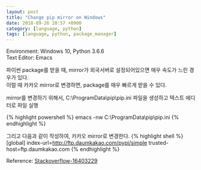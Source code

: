 ```yaml
---
layout: post
title: "Change pip mirror on Windows"
date: 2018-09-26 20:57 +0900
category: [language, python]
tags: [language, python, package_manager]
---
```


Environment: Windows 10, Python 3.6.6  
Text Editor: Emacs  
  
파이썬 package를 받을 때, mirror가 외국서버로 설정되어있으면 매우 속도가 느린 경우가 있다.  
이럴 때 카카오 mirror로 변경하면, package를 매우 빠르게 받을 수 있다.  
  

mirror를 변경하기 위해서, C:\\ProgramData\\pip\\pip.ini 파일을 생성하고 텍스트 에디터로 파일 실행  

{% highlight powershell %}
emacs -nw C:\ProgramData\pip\pip.ini
{% endhighlight %}

그리고 다음과 같이 작성하여, 카카오 mirror로 변경한다.
{% highlight shell %}
[global]
index-url=http://ftp.daumkakao.com/pypi/simple
trusted-host=ftp.daumkakao.com
{% endhighlight %}

Reference: [Stackoverflow-16403229](https://stackoverflow.com/questions/16403229/how-do-you-configure-pypi-under-windows)